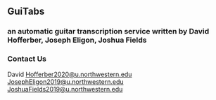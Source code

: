 ## GuiTabs
### an automatic guitar transcription service written by David Hofferber, Joseph Eligon, Joshua Fields

### Contact Us
David Hofferber2020@u.northwestern.edu
JosephEligon2019@u.northwestern.edu
JoshuaFields2019@u.northwestern.edu